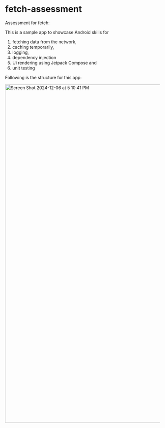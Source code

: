 # fetch-assessment
Assessment for fetch:

This is a sample app to showcase Android skills for 
1. fetching data from the network, 
2. caching temporarily,
3. logging,
4. dependency injection
5. Ui rendering using Jetpack Compose and
6. unit testing

Following is the structure for this app:

 <img width="1099" alt="Screen Shot 2024-12-06 at 5 10 41 PM" src="https://github.com/user-attachments/assets/a9baebbb-aacd-4244-af0e-797d8d321735">
